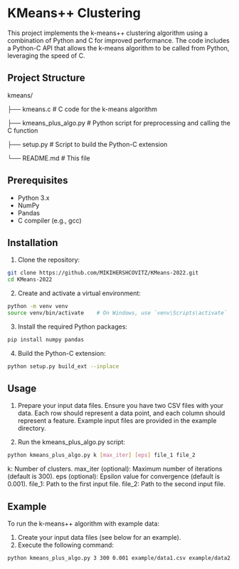 # KMeans++ Clustering

This project implements the k-means++ clustering algorithm using a combination of Python and C for improved performance. The code includes a Python-C API that allows the k-means algorithm to be called from Python, leveraging the speed of C.

## Project Structure

kmeans/

├── kmeans.c # C code for the k-means algorithm

├── kmeans_plus_algo.py # Python script for preprocessing and calling the C function

├── setup.py # Script to build the Python-C extension

└── README.md # This file

## Prerequisites

- Python 3.x
- NumPy
- Pandas
- C compiler (e.g., gcc)

## Installation

1. Clone the repository:
```bash
git clone https://github.com/MIKIHERSHCOVITZ/KMeans-2022.git
cd KMeans-2022
```

2. Create and activate a virtual environment:
```bash
python -m venv venv
source venv/bin/activate    # On Windows, use `venv\Scripts\activate`
```

3. Install the required Python packages:
```bash
pip install numpy pandas
```

4. Build the Python-C extension:
```sh
python setup.py build_ext --inplace
```

## Usage

1. Prepare your input data files. Ensure you have two CSV files with your data. Each row should represent a data point, and each column should represent a feature. Example input files are provided in the example directory.

2. Run the kmeans_plus_algo.py script:

```sh
python kmeans_plus_algo.py k [max_iter] [eps] file_1 file_2
```

k: Number of clusters.
max_iter (optional): Maximum number of iterations (default is 300).
eps (optional): Epsilon value for convergence (default is 0.001).
file_1: Path to the first input file.
file_2: Path to the second input file.

## Example

To run the k-means++ algorithm with example data:
1. Create your input data files (see below for an example).
2. Execute the following command:
```sh
python kmeans_plus_algo.py 3 300 0.001 example/data1.csv example/data2.csv
```